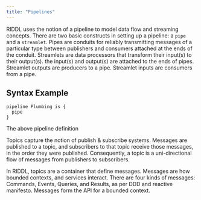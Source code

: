 ```yaml
---
title: "Pipelines"
---
```


RIDDL uses the notion of a pipeline to model data flow and streaming concepts. 
There are two basic constructs in setting up a pipeline: a `pipe` and a 
`streamlet`. Pipes are conduits for reliably transmitting messages of a 
particular type between publishers and consumers attached at the ends of the 
conduit. Streamlets are data processors that transform their input(s) to 
their output(s). the input(s) and output(s) are attached to the ends of 
pipes. Streamlet outputs are producers to a pipe. Streamlet inputs are 
consumers from a pipe. 

## Syntax Example
```riddl
pipeline Plumbing is {
  pipe 
}
```
The above pipeline definition

Topics capture the notion of publish & subscribe systems. Messages are
published to a topic, and subscribers to that topic receive those messages, in
the order they were published. Consequently, a topic is a uni-directional
flow of messages from publishers to subscribers.

In RIDDL, topics are a container that define messages. Messages are how
bounded contexts, and services interact. There are four kinds of messages:
Commands, Events, Queries, and Results, as per DDD and reactive manifesto.
Messages form the API for a bounded context.

